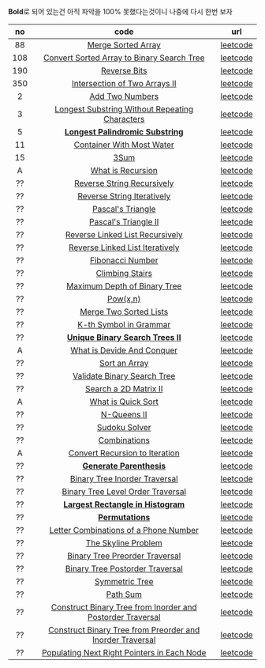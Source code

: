 **Bold**로 되어 있는건 아직 파악을 100% 못했다는것이니 나중에 다시 한번 보자

|no|code|url|
|:----:|:-----:|:-----:|
|88|[Merge Sorted Array](/Leetcode/merge_sorted_array.md)| [leetcode](https://leetcode.com/problems/merge-sorted-array/)|
|108|[Convert Sorted Array to Binary Search Tree](/Leetcode/convert_sorted_array_to_binary_search_tree.md)| [leetcode](https://leetcode.com/problems/convert-sorted-array-to-binary-search-tree/)|
|190|[Reverse Bits](/Leetcode/reverse_bits.md)| [leetcode](https://leetcode.com/problems/reverse-bits/)|
|350|[Intersection of Two Arrays II](/Leetcode/intersection_of_two_arrays_ii.md)| [leetcode](https://leetcode.com/problems/intersection-of-two-arrays-ii/)|
|2|[Add Two Numbers](/Leetcode/add_two_numbers.md)| [leetcode](https://leetcode.com/problems/add-two-numbers/)|
|3|[Longest Substring Without Repeating Characters](/Leetcode/longest_substring_without_repeating_characters.md)| [leetcode](https://leetcode.com/problems/longest-substring-without-repeating-characters/)|
|5|[**Longest Palindromic Substring**](/Leetcode/longest_palindromic_substring.md)| [leetcode](https://leetcode.com/problems/longest-palindromic-substring/)|
|11|[Container With Most Water](/Leetcode/container_with_most_water.md)| [leetcode](https://leetcode.com/problems/container-with-most-water/)|
|15|[3Sum](/Leetcode/3sum.md)| [leetcode](https://leetcode.com/problems/3sum/)|
|A|[What is Recursion](/Leetcode/what_is_recursion.md)| [leetcode](https://leetcode.com/explore/learn/card/recursion-i/250/principle-of-recursion/1439/)|
|??|[Reverse String Recursively](/Leetcode/reverse_string_recursively.md)| [leetcode](https://leetcode.com/explore/learn/card/recursion-i/250/principle-of-recursion/1440/)|
|??|[Reverse String Iteratively](/Leetcode/reverse_string_iteratively.md)| [leetcode](https://leetcode.com/explore/learn/card/recursion-i/250/principle-of-recursion/1440/)|
|??|[Pascal's Triangle](/Leetcode/pascals_triangle.md)| [leetcode](https://leetcode.com/explore/learn/card/recursion-i/251/scenario-i-recurrence-relation/1659/)|
|??|[Pascal's Triangle II](/Leetcode/pascals_triangle_ii.md)| [leetcode](https://leetcode.com/explore/learn/card/recursion-i/251/scenario-i-recurrence-relation/1660/)|
|??|[Reverse Linked List Recursively](/Leetcode/reverse_linked_list_recursively.md)| [leetcode](https://leetcode.com/explore/learn/card/recursion-i/251/scenario-i-recurrence-relation/2378/)|
|??|[Reverse Linked List Iteratively](/Leetcode/reverse_linked_list_iteratively.md)| [leetcode](https://leetcode.com/explore/learn/card/recursion-i/251/scenario-i-recurrence-relation/2378/)|
|??|[Fibonacci Number](/Leetcode/fibonacci_number.md)| [leetcode](https://leetcode.com/explore/learn/card/recursion-i/255/recursion-memoization/1661/)|
|??|[Climbing Stairs](/Leetcode/climbing_stairs.md)| [leetcode](https://leetcode.com/explore/learn/card/recursion-i/255/recursion-memoization/1662/)|
|??|[Maximum Depth of Binary Tree](/Leetcode/maximum_depth_of_binary_tree.md)| [leetcode](https://leetcode.com/explore/learn/card/recursion-i/256/complexity-analysis/2375/)|
|??|[Pow(x,n)](/Leetcode/pow.md)| [leetcode](https://leetcode.com/explore/learn/card/recursion-i/256/complexity-analysis/2380/)|
|??|[Merge Two Sorted Lists](/Leetcode/merge_two_sorted_lists.md)| [leetcode](https://leetcode.com/explore/learn/card/recursion-i/253/conclusion/2382/)|
|??|[K-th Symbol in Grammar](/Leetcode/kth_symbol_in_grammar.md)| [leetcode](https://leetcode.com/explore/learn/card/recursion-i/253/conclusion/1675/)|
|??|[**Unique Binary Search Trees II**](/Leetcode/unique_bst_ii.md)| [leetcode](https://leetcode.com/explore/learn/card/recursion-i/253/conclusion/2384/)|
|A|[What is Devide And Conquer](/Leetcode/what_is_devide_and_conquer.md)| [leetcode](https://leetcode.com/explore/learn/card/recursion-ii/470/divide-and-conquer/2897/)|
|??|[Sort an Array](/Leetcode/sort_an_array.md)| [leetcode](https://leetcode.com/explore/learn/card/recursion-ii/470/divide-and-conquer/2944/)|
|??|[Validate Binary Search Tree](/Leetcode/validate_binary_search_tree.md)| [leetcode](https://leetcode.com/explore/learn/card/recursion-ii/470/divide-and-conquer/2874/)|
|??|[Search a 2D Matrix II](/Leetcode/search_2d_matrix_ii.md)| [leetcode](https://leetcode.com/explore/learn/card/recursion-ii/470/divide-and-conquer/2872/)|
|A|[What is Quick Sort](/Leetcode/what_is_quick_sort.md)| [leetcode](https://leetcode.com/explore/learn/card/recursion-ii/470/divide-and-conquer/2870/)|
|??|[N-Queens II](/Leetcode/n_queens_ii.md)| [leetcode](https://leetcode.com/explore/learn/card/recursion-ii/472/backtracking/2804/)|
|??|[Sudoku Solver](/Leetcode/sudoku_solver.md)| [leetcode](https://leetcode.com/explore/learn/card/recursion-ii/472/backtracking/2796/)|
|??|[Combinations](/Leetcode/combinations.md)| [leetcode](https://leetcode.com/explore/learn/card/recursion-ii/472/backtracking/2798/)|
|A|[Convert Recursion to Iteration](/Leetcode/convert_recursion_to_iteration.md)| [leetcode](https://leetcode.com/explore/learn/card/recursion-ii/503/recursion-to-iteration/2693/)|
|??|[**Generate Parenthesis**](/Leetcode/generate_parenthesis.md)| [leetcode](https://leetcode.com/explore/learn/card/recursion-ii/503/recursion-to-iteration/2772/)|
|??|[Binary Tree Inorder Traversal](/Leetcode/binary_tree_inorder_traversal.md.md)| [leetcode](https://leetcode.com/explore/learn/card/recursion-ii/503/recursion-to-iteration/2774/)|
|??|[Binary Tree Level Order Traversal](/Leetcode/binary_tree_level_order_traversal.md)| [leetcode](https://leetcode.com/explore/learn/card/recursion-ii/503/recursion-to-iteration/2784/)|
|??|[**Largest Rectangle in Histogram**](/Leetcode/largest_rectangle_in_histogram.md)| [leetcode](https://leetcode.com/explore/learn/card/recursion-ii/507/beyond-recursion/2901/)|
|??|[**Permutations**](/Leetcode/permutations.md)| [leetcode](https://leetcode.com/explore/learn/card/recursion-ii/507/beyond-recursion/2903/)|
|??|[Letter Combinations of a Phone Number](/Leetcode/letter_combination_phone.md)| [leetcode](https://leetcode.com/explore/learn/card/recursion-ii/507/beyond-recursion/2905/)|
|??|[The Skyline Problem](/Leetcode/skyline_problem.md)| [leetcode](https://leetcode.com/explore/learn/card/recursion-ii/507/beyond-recursion/3006/)|
|??|[Binary Tree Preorder Traversal](/Leetcode/binary_tree_preorder_traversal.md)| [leetcode](https://leetcode.com/explore/learn/card/data-structure-tree/134/traverse-a-tree/928/)|
|??|[Binary Tree Postorder Traversal](/Leetcode/binary_tree_postorder_traversal.md)| [leetcode](https://leetcode.com/explore/learn/card/data-structure-tree/134/traverse-a-tree/930/)|
|??|[Symmetric Tree](/Leetcode/symmetric_tree.md)| [leetcode](https://leetcode.com/explore/learn/card/data-structure-tree/17/solve-problems-recursively/536/)|
|??|[Path Sum](/Leetcode/path_sum.md)| [leetcode](https://leetcode.com/explore/learn/card/data-structure-tree/17/solve-problems-recursively/537/)|
|??|[Construct Binary Tree from Inorder and Postorder Traversal](/Leetcode/construct_binarytree_from_inorder_n_postorder_traversal.md)| [leetcode](https://leetcode.com/explore/learn/card/data-structure-tree/133/conclusion/942/)|
|??|[Construct Binary Tree from Preorder and Inorder Traversal](/Leetcode/construct_binarytree_from_preorder_n_inorder_traversal.md)| [leetcode](https://leetcode.com/explore/learn/card/data-structure-tree/133/conclusion/943/)|
|??|[Populating Next Right Pointers in Each Node](/Leetcode/populating_next_right_pointers_in_each_node.md)| [leetcode](https://leetcode.com/explore/learn/card/data-structure-tree/133/conclusion/994/)|